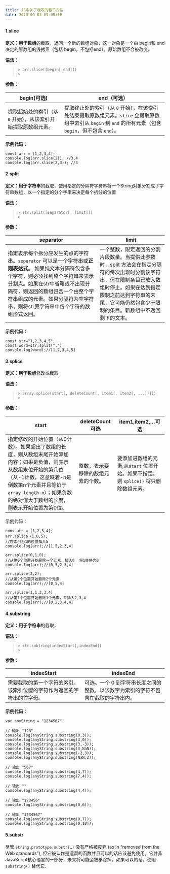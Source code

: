 ```yaml
---
title: JS中关于截取的若干方法
date: 2020-09-03 05:00:00 
---
```


#### 1.slice

**定义：**用于**数组**的截取，返回一个新的数组对象，这一对象是一个由 begin和 end决定的原数组的浅拷贝（包括 begin，不包括end）。原始数组不会被改变。

<!--more-->

**语法：**

> ```
> > arr.slice([begin[,end]]) 
> >
> ```

**参数：**

| begin(可选)                                                  | end（可选）                                                  |
| ------------------------------------------------------------ | ------------------------------------------------------------ |
| 提取起始处的索引（从 `0` 开始），从该索引开始提取原数组元素。 | 提取终止处的索引（从 `0` 开始），在该索引处结束提取原数组元素。`slice` 会提取原数组中索引从 `begin` 到 `end` 的所有元素（包含 `begin`，但不包含 `end`）。 |

**示例代码：**

```
const arr = [1,2,3,4];
console.log(arr.slice(2)); //3,4
console.log(arr.slice(2,3)); //3
```

#### 2.split

**定义：**用于**字符串**的截取，使用指定的分隔符字符串将一个String对象分割成子字符串数组，以一个指定的分个字串来决定每个拆分的位置

**语法：**

> ```
> > str.split([separator[, limit]])
> >
> ```

**参数：**

| separator                                                    | limit                                                        |
| ------------------------------------------------------------ | ------------------------------------------------------------ |
| 指定表示每个拆分应发生的点的字符串。`separator` 可以是一个字符串或**正则表达式**。 如果纯文本分隔符包含多个字符，则必须找到整个字符串来表示分割点。如果在str中省略或不出现分隔符，则返回的数组包含一个由整个字符串组成的元素。如果分隔符为空字符串，则将str原字符串中每个字符的数组形式返回。 | 一个整数，限定返回的分割片段数量。当提供此参数时，split 方法会在指定分隔符的每次出现时分割该字符串，但在限制条目已放入数组时停止。如果在达到指定限制之前达到字符串的末尾，它可能仍然包含少于限制的条目。新数组中不返回剩下的文本。 |

**示例代码：**

```
const str="1,2,3,4,5";
const word=str.split(",");
console.log(word);//[1,2,3,4,5]
```

#### 3.splice

**定义：**用于**数组**修改或截取

**语法：**

> ```
> > array.splice(start[, deleteCount[, item1[, item2[, ...]]]])
> >
> ```

**参数：**

| start                                                        | deleteCount可选                    | item1,item2,…可选                                            |
| ------------------------------------------------------------ | ---------------------------------- | ------------------------------------------------------------ |
| 指定修改的开始位置（从0计数）。如果超出了数组的长度，则从数组末尾开始添加内容；如果是负值，则表示从数组末位开始的第几位（从-1计数，这意味着-n是倒数第n个元素并且等价于`array.length-n`）；如果负数的绝对值大于数组的长度，则表示开始位置为第0位。 | 整数，表示要移除的数组元素的个数。 | 要添加进数组的元素,从`start` 位置开始。如果不指定，则 `splice()` 将只删除数组元素。 |

示例代码：

```
cons arr = [1,2,3,4];
arr.splice（1,0,5);
//在索引为1的位置插入5
console.log(arr);//[1,5,2,3,4]

arr.splice(0,1,0);
//从第0个位置开始删除一个元素，插入0  将1替换为0
console.log(arr);//[0,5,2,3,4]

arr.splice(2,2);
//从第2个位置开始删除2个元素
console.log(arr);//[0,5,4]

arr.splice(1,1,2,3,4)
//从第1个位置开始删除1个元素，并插入2,3,4
console.log(arr);//[0,2,3,4,4]
```

#### 4.substring

**定义：**用于**字符串**的截取，

**语法：**

> ```
> > str.subtring(indexStart[,indexEnd])
> >
> ```

**参数：**

| indexStart                                                   | indexEnd                                                     |
| ------------------------------------------------------------ | ------------------------------------------------------------ |
| 需要截取的第一个字符的索引，该索引位置的字符作为返回的字符串的首字母。 | 可选。一个 0 到字符串长度之间的整数，以该数字为索引的字符不包含在截取的字符串内。 |

**示例代码：**

```
var anyString = "1234567";

// 输出 "123"
console.log(anyString.substring(0,3));
console.log(anyString.substring(3,0));
console.log(anyString.substring(3,-3));
console.log(anyString.substring(3,NaN));
console.log(anyString.substring(-2,3));
console.log(anyString.substring(NaN,3));

// 输出 "567"
console.log(anyString.substring(4,7));
console.log(anyString.substring(7,4));

// 输出 ""
console.log(anyString.substring(4,4));

// 输出 "123456"
console.log(anyString.substring(0,6));

// 输出 "1234567"
console.log(anyString.substring(0,7));
console.log(anyString.substring(0,10));
```

#### 5.substr

尽管 `String.prototype.substr(…)` 没有严格被废弃 (as in “removed from the Web standards”), 但它被认作是遗留的函数并且可以的话应该避免使用。它并非JavaScript核心语言的一部分，未来将可能会被移除掉。如果可以的话，使用 `substring()` 替代它.